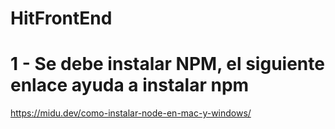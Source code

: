 # HitFrontEnd
# 1 - Se debe instalar NPM, el siguiente enlace ayuda a instalar npm
 https://midu.dev/como-instalar-node-en-mac-y-windows/
